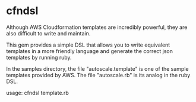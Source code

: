 cfndsl
======
Although AWS Cloudformation templates are incredibly powerful, they are also difficult to write and maintain.

This gem provides a simple DSL that allows you to write equivalent templates in a more friendly language 
and generate the correct json templates by running ruby. 

In the samples directory, the file "autoscale.template" is one of the sample templates provided by AWS. The
file "autoscale.rb" is its analog in the ruby DSL. 

usage: cfndsl template.rb

